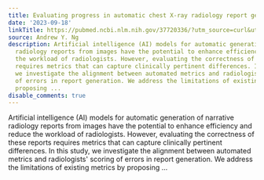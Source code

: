 ```yaml
---
title: Evaluating progress in automatic chest X-ray radiology report generation
date: '2023-09-18'
linkTitle: https://pubmed.ncbi.nlm.nih.gov/37720336/?utm_source=curl&utm_medium=rss&utm_campaign=pubmed-2&utm_content=1H9AR3ZQQCaD18WRp_goPTYWadSiIIOcF3SuY2ZeFMTwac-ggk&fc=20220815211520&ff=20230919180956&v=2.17.9.post6+86293ac
source: Andrew Y. Ng
description: Artificial intelligence (AI) models for automatic generation of narrative
  radiology reports from images have the potential to enhance efficiency and reduce
  the workload of radiologists. However, evaluating the correctness of these reports
  requires metrics that can capture clinically pertinent differences. In this study,
  we investigate the alignment between automated metrics and radiologists' scoring
  of errors in report generation. We address the limitations of existing metrics by
  proposing ...
disable_comments: true
---
```

Artificial intelligence (AI) models for automatic generation of narrative radiology reports from images have the potential to enhance efficiency and reduce the workload of radiologists. However, evaluating the correctness of these reports requires metrics that can capture clinically pertinent differences. In this study, we investigate the alignment between automated metrics and radiologists' scoring of errors in report generation. We address the limitations of existing metrics by proposing ...